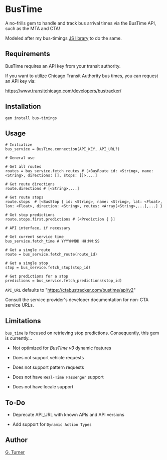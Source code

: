 # BusTime

A no-frills gem to handle and track bus arrival times via the BusTime API, such as the MTA and CTA!

Modeled after my bus-timings [JS library](https://github.com/glenn_turner/bus-timings) to do the same.

## Requirements

BusTime requires an API key from your transit authority.

If you want to utilize Chicago Transit Authority bus times, you can request an API key via:

https://www.transitchicago.com/developers/bustracker/


## Installation

`gem install bus-timings`

## Usage

```
# Initialize
bus_service = BusTime.connection(API_KEY, API_URL?)

# General use

# Get all routes
routes = bus_service.fetch_routes # [<BusRoute id: <String>, name: <String>, directions: [], stops: []>,...]

# Get route directions
route.directions # [<String>,...]

# Get route stops
route.stops  # [<BusStop { id: <String>, name: <String>, lat: <Float>, lon: <Float>, direction: <String>, routes: <Array[<String>,...],...] }

# Get stop predictions
route.stops.first.predictions # [<Prediction { }]

# API interface, if necessary

# Get current service time
bus_service.fetch_time # YYYYMMDD HH:MM:SS

# Get a single route
route = bus_service.fetch_route(route_id)

# Get a single stop
stop = bus_service.fetch_stop(stop_id)

# Get predictions for a stop
predictions = bus_service.fetch_predictions(stop_id)
```

`API_URL` defaults to "https://ctabustracker.com/bustime/api/v2"

Consult the service provider's developer documentation for non-CTA service URLs.

## Limitations

`bus_time` is focused on retrieving stop predictions. Consequently,
this gem is currently...

- Not optimized for _BusTime v3_ dynamic features

- Does not support vehicle requests

- Does not support pattern requests

- Does not have `Real-Time Passenger` support

- Does not have locale support

## To-Do

- Deprecate API_URL with known APIs and API versions

- Add support for `Dynamic Action Types`

## Author

[G. Turner](mailto:contact@iamgturner.com)
